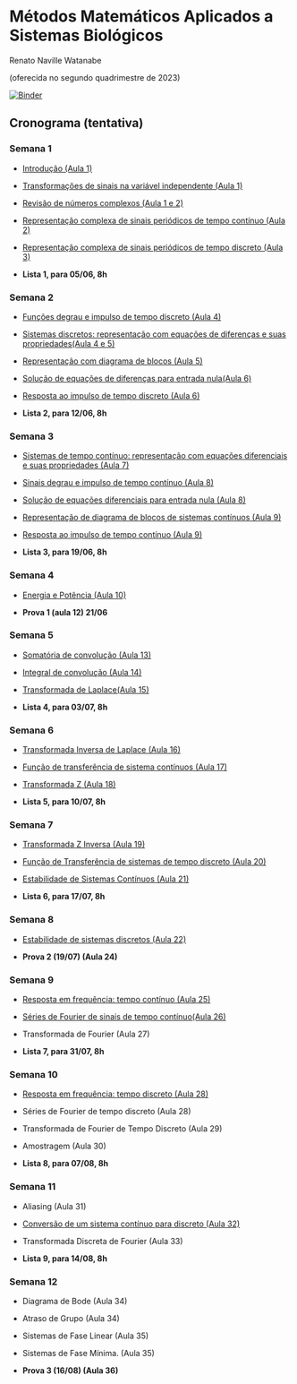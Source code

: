 # Métodos Matemáticos Aplicados a Sistemas Biológicos 

Renato Naville Watanabe

(oferecida no segundo quadrimestre de 2023)

[![Binder](https://mybinder.org/badge_logo.svg)](https://mybinder.org/v2/gh/rnwatanabe/SistemasESinais/HEAD)

## Cronograma (tentativa)

### Semana 1

- [Introdução (Aula 1)](Introducao.ipynb)
- [Transformações de sinais na variável independente (Aula 1)](TransfVarIndep.ipynb)
- [Revisão de números complexos (Aula 1 e 2)](NumerosComplexos.ipynb)
- [Representação complexa de sinais periódicos de tempo contínuo (Aula 2)](RepresentaçãoComplexaContinua.ipynb)
- [Representação complexa de sinais periódicos de tempo discreto (Aula 3)](RepresentacaoComplexaDiscreta.ipynb)

- **Lista 1, para 05/06, 8h**

### Semana 2

- [Funções degrau e impulso de tempo discreto (Aula 4)](DegrauImpulsoDiscreto.ipynb)
- [Sistemas discretos: representação com equações de diferenças e suas propriedades(Aula 4 e 5)](SistemasDiscretos.ipynb)
- [Representação com diagrama de blocos (Aula 5)](DiagBlocoDisc.ipynb)
- [Solução de equações de diferenças para entrada nula(Aula 6)](Soleqdiferenca.ipynb)
- [Resposta ao impulso de tempo discreto (Aula 6)](RespostaImpulsoDiscreta.ipynb)


- **Lista 2, para 12/06, 8h**

### Semana 3

- [Sistemas de tempo contínuo: representação com equações diferenciais e suas propriedades (Aula 7)](SistemasContinuo.ipynb)
- [Sinais degrau e impulso de tempo contínuo (Aula 8)](DegrauImpulsoContinuo.ipynb)
- [Solução de equações diferenciais  para entrada nula (Aula 8)](Soleqdiferencial.ipynb)
- [Representação de diagrama de blocos de sistemas contínuos (Aula 9)](DiagBlocoCont.ipynb)
- [Resposta ao impulso de tempo contínuo (Aula 9)](RespostaImpulsoContinuo.ipynb)

- **Lista 3, para 19/06, 8h**

### Semana 4

- [Energia e Potência (Aula 10)](EnergiaPotencia.ipynb)

- **Prova 1 (aula 12) 21/06**

### Semana 5

- [Somatória de convolução (Aula 13)](SomatoriaConvolução.ipynb)
- [Integral de convolução (Aula 14)](IntegralConvolução.ipynb)
- [Transformada de Laplace(Aula 15)](TransformadaLaplace.ipynb)

- **Lista 4, para 03/07, 8h**

### Semana 6

- [Transformada Inversa de Laplace (Aula 16)](TransformadaLaplaceInversa.ipynb)
- [Função de transferência de sistema contínuos (Aula 17)](FuncaoTransferenciaContinuo.ipynb)
- [Transformada Z (Aula 18)](TransformadaZ.ipynb)
  
- **Lista 5, para 10/07, 8h**

### Semana 7

- [Transformada Z Inversa (Aula 19)](TransformadaZInversa.ipynb)
- [Função de Transferência de sistemas de tempo discreto (Aula 20)](FuncaoTransferenciaDiscreto.ipynb)
- [Estabilidade de Sistemas Contínuos (Aula 21)](EstabilidadeContinuo.ipynb)

- **Lista 6, para 17/07, 8h**

### Semana 8

- [Estabilidade de sistemas discretos (Aula 22)](EstabilidadeDiscreto.ipynb)

- **Prova 2 (19/07) (Aula 24)**

### Semana 9

- [Resposta em frequência: tempo contínuo (Aula 25)](RespostaFrequênciaContinuo.ipynb)
- [Séries de Fourier de sinais de tempo contínuo(Aula 26)](SerieFourierContinuo.ipynb)
- Transformada de Fourier (Aula 27)

- **Lista 7, para 31/07, 8h**

### Semana 10

- [Resposta em frequência: tempo discreto (Aula 28)](RespostaFrequênciaDiscreto.ipynb)
- Séries de Fourier de tempo discreto (Aula 28)
- Transformada de Fourier de Tempo Discreto (Aula 29)
- Amostragem (Aula 30)

- **Lista 8, para 07/08, 8h**

### Semana 11

- Aliasing (Aula 31)
- [Conversão de um sistema contínuo para discreto (Aula 32)](ContParaDiscreto.ipynb)
- Transformada Discreta de Fourier (Aula 33)

- **Lista 9, para 14/08, 8h**

### Semana 12
- Diagrama de Bode (Aula 34)
- Atraso de Grupo (Aula 34)
- Sistemas de Fase Linear (Aula 35)
- Sistemas de Fase Mínima. (Aula 35)

- **Prova 3 (16/08) (Aula 36)**

